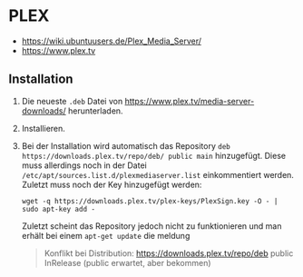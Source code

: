 # PLEX

+   <https://wiki.ubuntuusers.de/Plex_Media_Server/>
+   <https://www.plex.tv>



## Installation

1.  Die neueste `.deb` Datei von <https://www.plex.tv/media-server-downloads/> herunterladen.
2.  Installieren.
3.	Bei der Installation wird automatisch das Repository `deb https://downloads.plex.tv/repo/deb/ public main` hinzugefügt. Diese muss allerdings noch in der Datei `/etc/apt/sources.list.d/plexmediaserver.list` einkommentiert werden.
    Zuletzt muss noch der Key hinzugefügt werden:

        wget -q https://downloads.plex.tv/plex-keys/PlexSign.key -O - | sudo apt-key add -

    Zuletzt scheint das Repository jedoch nicht zu funktionieren und man erhält bei einem `apt-get update` die meldung

    >	Konflikt bei Distribution: https://downloads.plex.tv/repo/deb public InRelease (public erwartet, aber  bekommen)